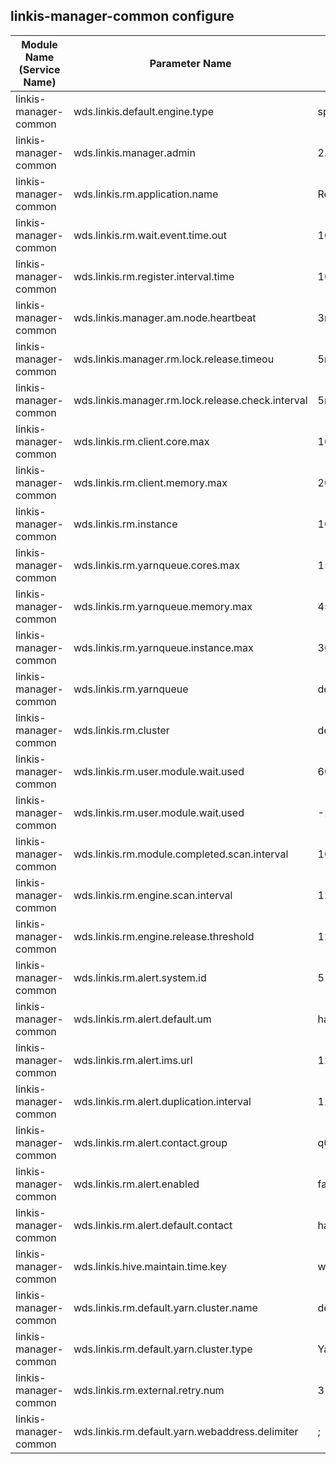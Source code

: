 ## linkis-manager-common configure


| Module Name (Service Name) | Parameter Name | Default Value | Description |Used|
| -------- | -------- | ----- |----- |  -----   |
|linkis-manager-common|wds.linkis.default.engine.type |spark|engine.type|
|linkis-manager-common|wds.linkis.manager.admin|2.4.3|manager.admin|
|linkis-manager-common|wds.linkis.rm.application.name|ResourceManager|rm.application.name|
|linkis-manager-common|wds.linkis.rm.wait.event.time.out| 1000 * 60 * 12L |event.time.out|
|linkis-manager-common|wds.linkis.rm.register.interval.time|1000 * 60 * 2L |interval.time|
|linkis-manager-common|wds.linkis.manager.am.node.heartbeat| 3m|node.heartbeat|
|linkis-manager-common|wds.linkis.manager.rm.lock.release.timeou|5m| lock.release.timeou|
|linkis-manager-common|wds.linkis.manager.rm.lock.release.check.interval| 5m |release.check.interval|
|linkis-manager-common|wds.linkis.rm.client.core.max| 10|client.core.max|
|linkis-manager-common|wds.linkis.rm.client.memory.max|20g|client.memory.max|
|linkis-manager-common|wds.linkis.rm.instance|10|rm.instance|
|linkis-manager-common|wds.linkis.rm.yarnqueue.cores.max|150|yarnqueue.cores.max |
|linkis-manager-common|wds.linkis.rm.yarnqueue.memory.max| 450g| memory.max|
|linkis-manager-common|wds.linkis.rm.yarnqueue.instance.max|30| yarnqueue.instance.max|
|linkis-manager-common|wds.linkis.rm.yarnqueue| default |rm.yarnqueue|
|linkis-manager-common|wds.linkis.rm.cluster| default|rm.cluster|
|linkis-manager-common|wds.linkis.rm.user.module.wait.used|60 * 10L|module.wait.used|
|linkis-manager-common|wds.linkis.rm.user.module.wait.used| -1L |module.wait.used|
|linkis-manager-common|wds.linkis.rm.module.completed.scan.interval| 10000L|module.completed.scan.interval|
|linkis-manager-common|wds.linkis.rm.engine.scan.interval|120000L|engine.scan.interval|
|linkis-manager-common|wds.linkis.rm.engine.release.threshold| 120000L| release.threshold|
|linkis-manager-common|wds.linkis.rm.alert.system.id|5136| alert.system.id|
|linkis-manager-common|wds.linkis.rm.alert.default.um| hadoop |alert.default.um|
|linkis-manager-common|wds.linkis.rm.alert.ims.url| 127.0.0.1|alert.ims.url|
|linkis-manager-common|wds.linkis.rm.alert.duplication.interval|1200L|alert.duplication.interval|
|linkis-manager-common|wds.linkis.rm.alert.contact.group| q01/hadoop,q02/hadoop |alert.contact.group|
|linkis-manager-common|wds.linkis.rm.alert.enabled| false|alert.enabled|
|linkis-manager-common|wds.linkis.rm.alert.default.contact| hadoop|alert.default.contact||
|linkis-manager-common|wds.linkis.hive.maintain.time.key|wds.linkis.hive.maintain.time|hive.maintain.time.key|
|linkis-manager-common|wds.linkis.rm.default.yarn.cluster.name| default |yarn.cluster.name|
|linkis-manager-common|wds.linkis.rm.default.yarn.cluster.type| Yarn|yarn.cluster.type|
|linkis-manager-common|wds.linkis.rm.external.retry.num|3|external.retry.num|
|linkis-manager-common|wds.linkis.rm.default.yarn.webaddress.delimiter| ; | yarn.webaddress.delimiter|
